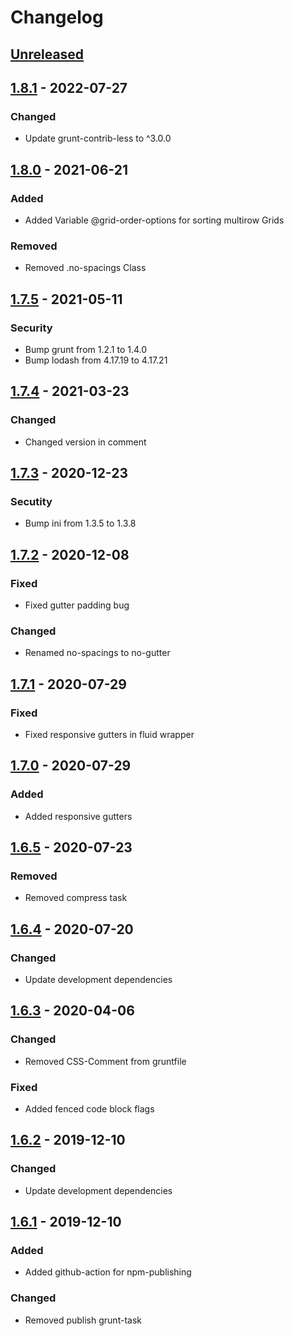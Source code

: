 # Changelog

## [Unreleased](https://github.com/svenkuhn/hlGrid/tree/HEAD)

## [1.8.1](https://github.com/svenkuhn/hlGrid/compare/1.8.0...1.8.1) - 2022-07-27

### Changed

-    Update grunt-contrib-less to ^3.0.0

## [1.8.0](https://github.com/svenkuhn/hlGrid/compare/1.7.5...1.8.0) - 2021-06-21

### Added

-   Added Variable @grid-order-options for sorting multirow Grids

### Removed

-   Removed .no-spacings Class

## [1.7.5](https://github.com/svenkuhn/hlGrid/compare/1.7.4...1.7.5) - 2021-05-11

### Security

-   Bump grunt from 1.2.1 to 1.4.0
-   Bump lodash from 4.17.19 to 4.17.21

## [1.7.4](https://github.com/svenkuhn/hlGrid/compare/1.7.3...1.7.4) - 2021-03-23

### Changed

-   Changed version in comment

## [1.7.3](https://github.com/svenkuhn/hlGrid/compare/1.7.2...1.7.3) - 2020-12-23

### Secutity

-   Bump ini from 1.3.5 to 1.3.8

## [1.7.2](https://github.com/svenkuhn/hlGrid/compare/1.7.1...1.7.2) - 2020-12-08

### Fixed

-   Fixed gutter padding bug

### Changed

-   Renamed no-spacings to no-gutter

## [1.7.1](https://github.com/svenkuhn/hlGrid/compare/1.7.0...1.7.1) - 2020-07-29

### Fixed

-   Fixed responsive gutters in fluid wrapper

## [1.7.0](https://github.com/svenkuhn/hlGrid/compare/1.6.5...1.7.0) - 2020-07-29

### Added

-   Added responsive gutters

## [1.6.5](https://github.com/svenkuhn/hlGrid/compare/1.6.4...1.6.5) - 2020-07-23

### Removed

-   Removed compress task

## [1.6.4](https://github.com/svenkuhn/hlGrid/compare/1.6.3...1.6.4) - 2020-07-20

### Changed

-   Update development dependencies

## [1.6.3](https://github.com/svenkuhn/hlGrid/compare/1.6.2...1.6.3) - 2020-04-06

### Changed

-   Removed CSS-Comment from gruntfile

### Fixed

-   Added fenced code block flags

## [1.6.2](https://github.com/svenkuhn/hlGrid/compare/1.6.1...1.6.2) - 2019-12-10

### Changed

-   Update development dependencies

## [1.6.1](https://github.com/svenkuhn/hlGrid/compare/1.6.0...1.6.1) - 2019-12-10

### Added

-   Added github-action for npm-publishing

### Changed

-   Removed publish grunt-task
